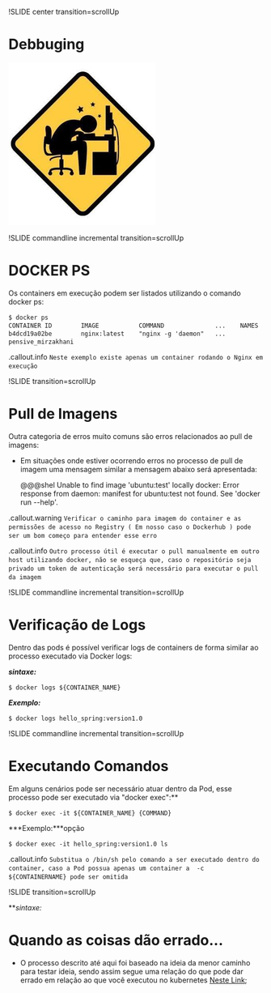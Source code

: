 !SLIDE center transition=scrollUp

# Debbuging
![kubernetes](images/debbuging-logo.png)

!SLIDE commandline incremental transition=scrollUp
# DOCKER PS

Os containers em execução podem ser listados utilizando o comando docker ps: 

    $ docker ps
	CONTAINER ID        IMAGE           COMMAND          	 ...	NAMES
	b4dcd19a02be        nginx:latest    "nginx -g 'daemon"   ...	pensive_mirzakhani

.callout.info `Neste exemplo existe apenas um container rodando o Nginx em execução`

!SLIDE transition=scrollUp
# Pull de Imagens

Outra categoria de erros muito comuns são erros relacionados ao pull de imagens:

- Em situações onde estiver ocorrendo erros no processo de pull de imagem uma mensagem similar a mensagem abaixo será apresentada:

    @@@shel
    Unable to find image 'ubuntu:test' locally
    docker: Error response from daemon: manifest for ubuntu:test not found.
    See 'docker run --help'.

.callout.warning `Verificar o caminho para imagem do container e as permissões de acesso no Registry ( Em nosso caso o Dockerhub ) pode ser um bom começo para entender esse erro`

.callout.info  `Outro processo útil é executar o pull manualmente em outro host utilizando docker, não se esqueça que, caso o repositório seja privado um token de autenticação será necessário para executar o pull da imagem`

!SLIDE commandline incremental transition=scrollUp
# Verificação de Logs

Dentro das pods é possível verificar logs de containers de forma similar ao processo executado via Docker logs:

***sintaxe:***

	$ docker logs ${CONTAINER_NAME}

***Exemplo:***

	$ docker logs hello_spring:version1.0


!SLIDE commandline incremental transition=scrollUp
# Executando Comandos

Em alguns cenários pode ser necessário atuar dentro da Pod, esse processo pode ser executado via "docker exec":**

	$ docker exec -it ${CONTAINER_NAME} {COMMAND}

***Exemplo:***opção

	$ docker exec -it hello_spring:version1.0 ls

.callout.info `Substitua o /bin/sh pelo comando a ser executado dentro do container, caso a Pod possua apenas um container a  -c ${CONTAINERNAME} pode ser omitida`


!SLIDE transition=scrollUp

***sintaxe:*
# Quando as coisas dão errado...

- O processo descrito até aqui foi baseado na ideia da menor caminho para testar ideia, sendo assim segue uma relação do que pode dar errado em relação ao que você executou no kubernetes [Neste Link](https://kukulinski.com/10-most-common-reasons-kubernetes-deployments-fail-part-1/);